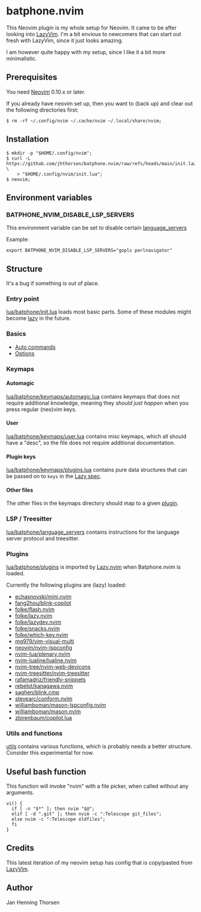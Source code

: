 # batphone.nvim

This Neovim plugin is my whole setup for Neovim. It came to be after looking
into [LazyVim](https://www.lazyvim.org). I'm a bit envious to newcomers that
can start out fresh with LazyVim, since it just looks amazing.

I am however quite happy with my setup, since I like it a bit more minimalistic.

## Prerequisites

You need [Neovim](https://github.com/neovim/neovim/releases) 0.10.x or later.

If you already have neovim set up, then you want to (back up) and clear out the
following directories first:

    $ rm -rf ~/.config/nvim ~/.cache/nvim ~/.local/share/nvim;

## Installation

    $ mkdir -p "$HOME/.config/nvim";
    $ curl -L https://github.com/jhthorsen/batphone.nvim/raw/refs/heads/main/init.lazy.lua \
        > "$HOME/.config/nvim/init.lua";
    $ neovim;

## Environment variables

### BATPHONE\_NVIM\_DISABLE\_LSP\_SERVERS

This environment variable can be set to disable certain
[language\_servers](/jhthorsen/batphone.nvim/tree/main/lua/batphone/language_servers)

Example:

    export BATPHONE_NVIM_DISABLE_LSP_SERVERS="gopls perlnavigator"

## Structure

It's a bug if something is out of place.

### Entry point

[lua/batphone/init.lua](/jhthorsen/batphone.nvim/blob/main/lua/batphone/init.lua)
loads most basic parts. Some of these modules might become
[lazy](https://github.com/folke/lazy.nvim/blob/e5e9bf48211a13d9ee6c1077c88327c49c1ab4a0/lua/lazy/core/plugin.lua#L382) in the future.

### Basics

* [Auto commands](/jhthorsen/batphone.nvim/blob/main/lua/batphone/autocmds.lua)
* [Options](/jhthorsen/batphone.nvim/blob/main/lua/batphone/options.lua)

### Keymaps

#### Automagic

[lua/batphone/keymaps/automagic.lua](/jhthorsen/batphone.nvim/blob/main/lua/batphone/keymaps/automagic.lua)
contains keymaps that does not require additional knowledge, meaning they
*should just happen* when you press regular (neo)vim keys.

#### User

[lua/batphone/keymaps/user.lua](/jhthorsen/batphone.nvim/blob/main/lua/batphone/keymaps/user.lua)
contains misc keymaps, which all should have a "desc", so the file does not
require additional documentation.

#### Plugin keys

[lua/batphone/keymaps/plugins.lua](/jhthorsen/batphone.nvim/blob/main/lua/batphone/keymaps/plugins.lua)
contains pure data structures that can be passed on to `keys`
in the [Lazy spec](https://lazy.folke.io/spec#spec-lazy-loading).

#### Other files

The other files in the keymaps directory should map to a given
[plugin](/jhthorsen/batphone.nvim/tree/main/lua/batphone/plugins).

### LSP / Treesitter

[lua/batphone/language\_servers](/jhthorsen/batphone.nvim/tree/main/lua/batphone/language_servers)
contains instructions for the language server protocol and treesitter.

### Plugins

[lua/batphone/plugins](/jhthorsen/batphone.nvim/tree/main/lua/batphone/plugins)
is imported by [Lazy.nvim](https://lazy.folke.io/usage/structuring#%EF%B8%8F-importing-specs-config--opts)
when Batphone.nvim is loaded.

Currently the following plugins are (lazy) loaded:

- [echasnovski/mini.nvim](https://github.com/echasnovski/mini.nvim)
- [fang2hou/blink-copilot](https://github.com/fang2hou/blink-copilot)
- [folke/flash.nvim](https://github.com/folke/flash.nvim)
- [folke/lazy.nvim](https://github.com/folke/lazy.nvim)
- [folke/lazydev.nvim](https://github.com/folke/lazydev.nvim)
- [folke/snacks.nvim](https://github.com/folke/snacks.nvim)
- [folke/which-key.nvim](https://github.com/folke/which-key.nvim)
- [mg979/vim-visual-multi](https://github.com/mg979/vim-visual-multi)
- [neovim/nvim-lspconfig](https://github.com/neovim/nvim-lspconfig)
- [nvim-lua/plenary.nvim](https://github.com/nvim-lua/plenary.nvim)
- [nvim-lualine/lualine.nvim](https://github.com/nvim-lualine/lualine.nvim)
- [nvim-tree/nvim-web-devicons](https://github.com/nvim-tree/nvim-web-devicons)
- [nvim-treesitter/nvim-treesitter](https://github.com/nvim-treesitter/nvim-treesitter)
- [rafamadriz/friendly-snippets](https://github.com/rafamadriz/friendly-snippets)
- [rebelot/kanagawa.nvim](https://github.com/rebelot/kanagawa.nvim)
- [saghen/blink.cmp](https://github.com/saghen/blink.cmp)
- [stevearc/conform.nvim](https://github.com/stevearc/conform.nvim)
- [williamboman/mason-lspconfig.nvim](https://github.com/williamboman/mason-lspconfig.nvim)
- [williamboman/mason.nvim](https://github.com/williamboman/mason.nvim)
- [zbirenbaum/copilot.lua](https://github.com/zbirenbaum/copilot.lua)

### Utils and functions

[utils](/jhthorsen/batphone.nvim/blob/main/lua/batphone/utils.lua) contains
various functions, which is probably needs a better structure. Consider this
experimental for now.

## Useful bash function

This function will invoke "nvim" with a file picker, when called without any
arguments.

    vi() {
      if [ -n "$*" ]; then nvim "$@";
      elif [ -d ".git" ]; then nvim -c ":Telescope git_files";
      else nvim -c ":Telescope oldfiles";
      fi
    }

## Credits

This latest iteration of my neovim setup has config that is copy/pasted from
[LazyVim](https://www.lazyvim.org).

## Author

Jan Henning Thorsen
